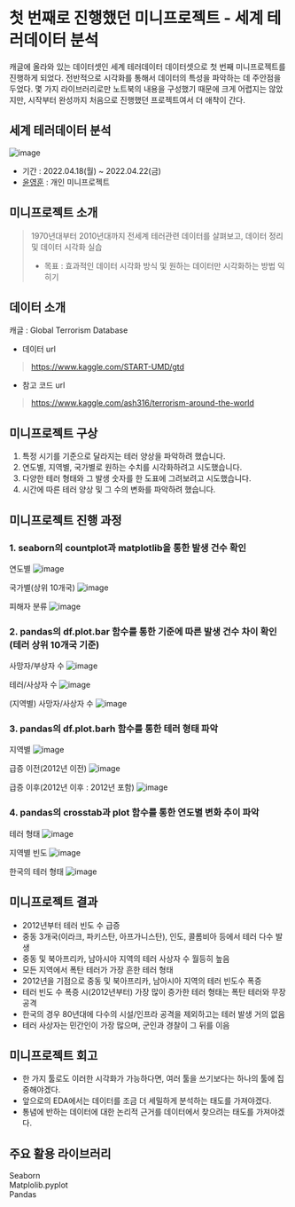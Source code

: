 # 첫 번째로 진행했던 미니프로젝트 - 세계 테러데이터 분석
캐글에 올라와 있는 데이터셋인 세계 테러데이터 데이터셋으로
첫 번째 미니프로젝트를 진행하게 되었다.
전반적으로 시각화를 통해서 데이터의 특성을 파악하는 데 주안점을 두었다.
몇 가지 라이브러리로만 노트북의 내용을 구성했기 때문에 크게 어렵지는 않았지만,
시작부터 완성까지 처음으로 진행했던 프로젝트여서 더 애착이 간다.

## 세계 테러데이터 분석
![image](https://user-images.githubusercontent.com/98306548/168940850-1ffc2371-0be5-4a35-a243-652fa2b82fa9.png)
* 기간 : 2022.04.18(월) ~ 2022.04.22(금)
* [윤영훈](https://github.com/Diijing) : 개인 미니프로젝트

## 미니프로젝트 소개
> 1970년대부터 2010년대까지 전세계 테러관련 데이터를 살펴보고,
> 데이터 정리 및 데이터 시각화 실습
> * 목표 : 효과적인 데이터 시각화 방식 및 원하는 데이터만 시각화하는 방법 익히기

## 데이터 소개
캐글 : Global Terrorism Database
* 데이터 url
> https://www.kaggle.com/START-UMD/gtd
* 참고 코드 url
> https://www.kaggle.com/ash316/terrorism-around-the-world

## 미니프로젝트 구상
1. 특정 시기를 기준으로 달라지는 테러 양상을 파악하려 했습니다.
2. 연도별, 지역별, 국가별로 원하는 수치를 시각화하려고 시도했습니다.
3. 다양한 테러 형태와 그 발생 숫자를 한 도표에 그려보려고 시도했습니다.
4. 시간에 따른 테러 양상 및 그 수의 변화를 파악하려 했습니다.

## 미니프로젝트 진행 과정

### 1. seaborn의 countplot과 matplotlib을  통한 발생 건수 확인
연도별
![image](https://user-images.githubusercontent.com/98306548/168954083-a898f08f-d53c-4c0e-874f-20eefeef233a.png)

국가별(상위 10개국)
![image](https://user-images.githubusercontent.com/98306548/168954182-b8d1bf0d-5991-4191-b335-a3820e35015b.png)

피해자 분류
![image](https://user-images.githubusercontent.com/98306548/168955936-2c8471c4-6692-4db6-8db5-05dd7abe624c.png)

### 2. pandas의 df.plot.bar 함수를 통한 기준에 따른 발생 건수 차이 확인 (테러 상위 10개국 기준)
사망자/부상자 수
![image](https://user-images.githubusercontent.com/98306548/168954408-15c107d2-7e23-4bfb-84c4-bb2732c46f7b.png)

테러/사상자 수
![image](https://user-images.githubusercontent.com/98306548/168954573-3425f235-d537-4168-a7fc-229f1886fc4c.png)

(지역별) 사망자/사상자 수
![image](https://user-images.githubusercontent.com/98306548/168954679-b8c8fe4b-3fa0-4c37-a170-6c20ee82a8a0.png)

### 3. pandas의 df.plot.barh 함수를 통한 테러 형태 파악
지역별
![image](https://user-images.githubusercontent.com/98306548/168955305-3fb20774-5684-4806-8ef7-72f2b0ea12d6.png)

급증 이전(2012년 이전)
![image](https://user-images.githubusercontent.com/98306548/168955372-8eb63aff-576e-4fac-b2f1-b8447bf715bb.png)

급증 이후(2012년 이후 : 2012년 포함)
![image](https://user-images.githubusercontent.com/98306548/168955505-1bff9ecd-b237-4d55-ae40-fc041dedd81a.png)

### 4. pandas의 crosstab과 plot 함수를 통한 연도별 변화 추이 파악
테러 형태
![image](https://user-images.githubusercontent.com/98306548/168955778-dec1cbf2-1451-41df-8113-1992ba4445d0.png)

지역별 빈도
![image](https://user-images.githubusercontent.com/98306548/168955831-16a477d9-6bb4-409d-b16e-0b87f5c8a288.png)

한국의 테러 형태
![image](https://user-images.githubusercontent.com/98306548/168955865-4332f084-e450-4ca2-98fe-5b4dc191b2da.png)

## 미니프로젝트 결과

- 2012년부터 테러 빈도 수 급증
- 중동 3개국(이라크, 파키스탄, 아프가니스탄), 인도, 콜롬비아 등에서 테러 다수 발생
- 중동 및 북아프리카, 남아시아 지역의 테러 사상자 수 월등히 높음
- 모든 지역에서 폭탄 테러가 가장 흔한 테러 형태
- 2012년을 기점으로 중동 및 북아프리카, 남아시아 지역의 테러 빈도수 폭증
- 테러 빈도 수 폭증 시(2012년부터) 가장 많이 증가한 테러 형태는 폭탄 테러와 무장 공격
- 한국의 경우 80년대에 다수의 시설/인프라 공격을 제외하고는 테러 발생 거의 없음
- 테러 사상자는 민간인이 가장 많으며, 군인과 경찰이 그 뒤를 이음

## 미니프로젝트 회고

- 한 가지 툴로도 이러한 시각화가 가능하다면, 여러 툴을 쓰기보다는 하나의 툴에 집중해야겠다.
- 앞으로의 EDA에서는 데이터를 조금 더 세밀하게 분석하는 태도를 가져야겠다.
- 통념에 반하는 데이터에 대한 논리적 근거를 데이터에서 찾으려는 태도를 가져야겠다.

## 주요 활용 라이브러리

Seaborn
<br>
Matplolib.pyplot
<br>
Pandas
